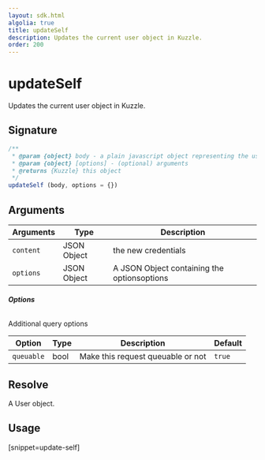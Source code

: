 ```yaml
---
layout: sdk.html
algolia: true
title: updateSelf
description: Updates the current user object in Kuzzle.
order: 200
---
```


# updateSelf

Updates the current user object in Kuzzle.

## Signature

```javascript
/**
 * @param {object} body - a plain javascript object representing the user's modification
 * @param {object} [options] - (optional) arguments
 * @returns {Kuzzle} this object
 */
updateSelf (body, options = {})
```

## Arguments

| Arguments    | Type    | Description
|--------------|---------|-------------
| `content` | JSON Object | the new credentials
| `options`  | JSON Object | A JSON Object containing the optionsoptions


###### **Options**

Additional query options

| Option     | Type    | Description                       | Default |
| ---------- | ------- | --------------------------------- | ------- |
| `queuable` | bool | Make this request queuable or not | `true`  |


## Resolve

A User object.

## Usage

[snippet=update-self]
